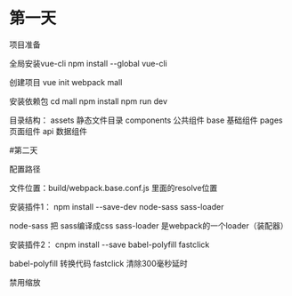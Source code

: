 # 第一天

项目准备

全局安装vue-cli
npm install --global vue-cli

创建项目
vue init webpack mall


安装依赖包
cd mall
npm install
npm run dev


目录结构：
assets      静态文件目录
components  公共组件
base        基础组件
pages       页面组件
api         数据组件




#第二天

配置路径

文件位置：build/webpack.base.conf.js     里面的resolve位置


安装插件1：
npm install --save-dev node-sass sass-loader

node-sass 把 sass编译成css
sass-loader 是webpack的一个loader（装配器）  



安装插件2：
cnpm install --save babel-polyfill fastclick

babel-polyfill 转换代码
fastclick  清除300毫秒延时

禁用缩放
<meta name = "viewport" content="user-scalable=no" > 











